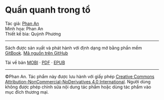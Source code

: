 # Quẩn quanh trong tổ

Tác giả: [Phan An](https://phanan.net)  
Minh họa: Phan An  
Thiết kế bìa: Quỳnh Phương 

---

Sách được sản xuất và phát hành với định dạng mở bằng phần mềm [GitBook](https://github.com/GitbookIO/gitbook). [Mã nguồn trên GitHub](https://github.com/phanan-books/qqtt)

Tải về bản [MOBI](http://qqtt.phanan.net/ebook/download/mobi) · [PDF](http://qqtt.phanan.net/ebook/download/pdf) · [EPUB](http://qqtt.phanan.net/ebook/download/epub)

---

©Phan An. Tác phẩm này được lưu hành với giấy phép [Creative Commons Attribution-NonCommercial-NoDerivatives 4.0 International](https://creativecommons.org/licenses/by-nc-nd/4.0/). Người dùng không được phép chỉnh sửa nội dung tác phẩm hoặc dùng tác phẩm vào mục đích thương mại. 
